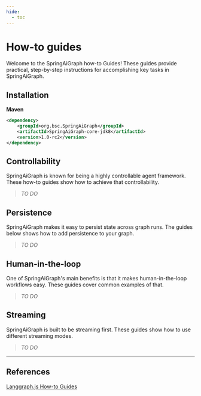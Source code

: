 ```yaml
---
hide:
  - toc
---
```


# How-to guides

Welcome to the SpringAiGraph how-to Guides! These guides provide practical, step-by-step instructions for accomplishing key tasks in SpringAiGraph.

## Installation

**Maven**
```xml
<dependency>
    <groupId>org.bsc.SpringAiGraph</groupId>
    <artifactId>SpringAiGraph-core-jdk8</artifactId>
    <version>1.0-rc2</version>
</dependency>
```

## Controllability

SpringAiGraph is known for being a highly controllable agent framework.
These how-to guides show how to achieve that controllability.
> _TO DO_
<!-- 
- [How to define graph state](define-state.html)
- [How to create subgraphs](subgraph.html)
- [How to create branches for parallel execution](branching.html)
- [How to create map-reduce branches for parallel execution](map-reduce.html) 
-->

## Persistence

SpringAiGraph makes it easy to persist state across graph runs. The guides below shows how to add persistence to your graph.
> _TO DO_
<!-- 
- [How to add persistence ("memory") to your graph](persistence.html)
- [How to manage conversation history](manage-conversation-history.html)
- [How to view and update past graph state](time-travel.html)
- [How to create a custom checkpointer using Postgres](persistence-postgres.html)
- [How to delete messages](delete-messages.html)
- [How to add summary of the conversation history](add-summary-conversation-history.html)
 -->

## Human-in-the-loop

One of SpringAiGraph's main benefits is that it makes human-in-the-loop workflows easy.
These guides cover common examples of that.
> _TO DO_
<!-- 
- [How to add breakpoints](breakpoints.html)
- [How to add dynamic breakpoints](dynamic_breakpoints.html)
- [How to wait for user input](wait-user-input.html)
- [How to edit graph state](edit-graph-state.html)
 -->
## Streaming

SpringAiGraph is built to be streaming first.
These guides show how to use different streaming modes.
> _TO DO_
<!-- 
- [How to stream full state of your graph](stream-values.html)
- [How to stream state updates of your graph](stream-updates.html)
- [How to stream LLM tokens](stream-tokens.html)
- [How to stream LLM tokens without LangChain models](streaming-tokens-without-langchain.html)
- [How to stream events from within a tool](streaming-events-from-within-tools.html)
- [How to stream from the final node](streaming-from-final-node.html)
 -->

<!-- 
## Tool calling

- [How to call tools using ToolNode](tool-calling.html)
- [How to force an agent to call a tool](force-calling-a-tool-first.html)
- [How to handle tool calling errors](tool-calling-errors.html)
 -->

<!-- 
## Other

- [How to add runtime configuration to your graph](configuration.html)
- [How to let agent return tool results directly](dynamically-returning-directly.html)
- [How to have agent respond in structured format](respond-in-format.html)
- [How to manage agent steps](managing-agent-steps.html)
 -->

***

## References

[Langgraph.js How-to Guides](https://langchain-ai.github.io/langgraphjs/how-tos/)
